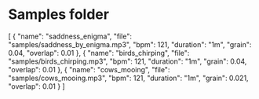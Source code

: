 # Samples folder
[
  {
    "name": "saddness_enigma",
    "file": "samples/saddness_by_enigma.mp3",
    "bpm": 121,
    "duration": "1m",
    "grain": 0.04,
    "overlap": 0.01
  },
  {
    "name": "birds_chirping",
    "file": "samples/birds_chirping.mp3",
    "bpm": 121,
    "duration": "1m",
    "grain": 0.04,
    "overlap": 0.01
  },
  {
    "name": "cows_mooing",
    "file": "samples/cows_mooing.mp3",
    "bpm": 121,
    "duration": "1m",
    "grain": 0.021,
    "overlap": 0.01
  }
]
